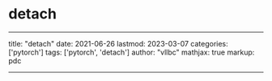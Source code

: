 # detach

---
title: "detach"
date: 2021-06-26
lastmod: 2023-03-07
categories: ['pytorch']
tags: ['pytorch', 'detach']
author: "vllbc"
mathjax: true
markup: pdc

---
